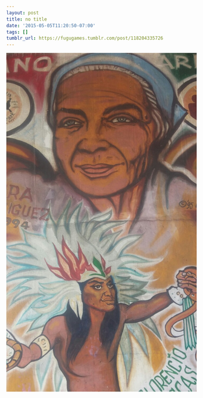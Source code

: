 ```yaml
---
layout: post
title: no title
date: '2015-05-05T11:20:50-07:00'
tags: []
tumblr_url: https://fugugames.tumblr.com/post/118204335726
---
```

 ![](/tumblr_files/tumblr_nnvumqxdRk1tgne1po1_1280.jpg)  
